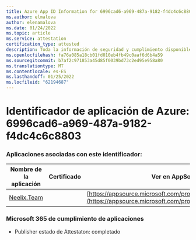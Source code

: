 ```yaml
---
title: Azure App ID Information for 6996cad6-a969-487a-9182-f4dc4c6c8803
ms.author: elmalova
author: elenamalova
ms.date: 01/24/2022
ms.topic: article
ms.service: attestation
certification_type: attested
description: Toda la información de seguridad y cumplimiento disponible para 6996cad6-a969-487a-9182-f4dc4c6c8803.
ms.openlocfilehash: fa76a085a18cb01fd010eb4fb49c0aaf6d6b4a59
ms.sourcegitcommit: b7af2c971853a45d85f0039bd73c2ed95e958a80
ms.translationtype: MT
ms.contentlocale: es-ES
ms.lasthandoff: 01/25/2022
ms.locfileid: "62194687"
---
```

# <a name="azure-app-id-6996cad6-a969-487a-9182-f4dc4c6c8803"></a>Identificador de aplicación de Azure: 6996cad6-a969-487a-9182-f4dc4c6c8803


### <a name="apps-associated-with-this-id"></a>Aplicaciones asociadas con este identificador:
| **Nombre de la aplicación** | **Certificado** | **Ver en AppSource** |
|--------------|---------------|-----------------------|
| [Neelix.Team](https://docs.microsoft.com/microsoft-365-app-certification/forward/WA200003047) |  | [https://appsource.microsoft.com/product/office/WA200003047](https://appsource.microsoft.com/product/office/WA200003047) |

### <a name="microsoft-365-app-compliance-status"></a>Microsoft 365 de cumplimiento de aplicaciones
- Publisher estado de Attestaton: completado

